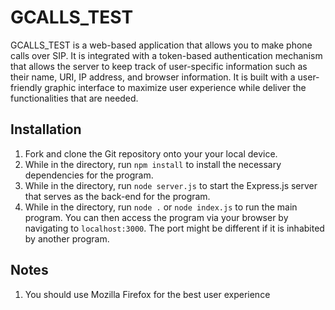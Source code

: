 # GCALLS_TEST

GCALLS_TEST is a web-based application that allows you to make phone calls over SIP. It is integrated with a token-based authentication mechanism that allows the server to keep track of user-specific information such as their name, URI, IP address, and browser information. It is built with a user-friendly graphic interface to maximize user experience while deliver the functionalities that are needed.

## Installation

1. Fork and clone the Git repository onto your your local device.
2. While in the directory, run `npm install` to install the necessary dependencies for the program.
3. While in the directory, run `node server.js` to start the Express.js server that serves as the back-end for the program.
4. While in the directory, run `node .` or `node index.js` to run the main program. You can then access the program via your browser by navigating to `localhost:3000`. The port might be different if it is inhabited by another program.



## Notes

1. You should use Mozilla Firefox for the best user experience

